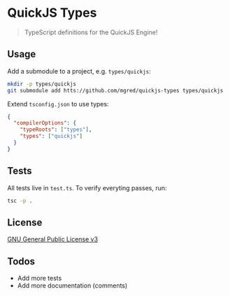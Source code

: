 # QuickJS Types

> TypeScript definitions for the QuickJS Engine!

## Usage

Add a submodule to a project, e.g. `types/quickjs`:

```bash
mkdir -p types/quickjs
git submodule add htts://github.com/mgred/quickjs-types types/quickjs
```

Extend `tsconfig.json` to use types:

```json
{
  "compilerOptions": {
    "typeRoots": ["types"],
    "types": ["quickjs"]
  }
}
```

## Tests

All tests live in `test.ts`.
To verify everyting passes, run:

```bash
tsc -p .
```

## License

[GNU General Public License v3](https://www.gnu.org/licenses/gpl-3.0.en.html)

## Todos

- Add more tests
- Add more documentation (comments)
